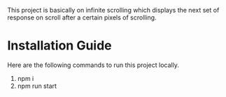 This project is basically on infinite scrolling which displays the next set of response on scroll after a certain pixels of scrolling.   

# Installation Guide

Here are the following commands to run this project locally.
1. npm i
2. npm run start
